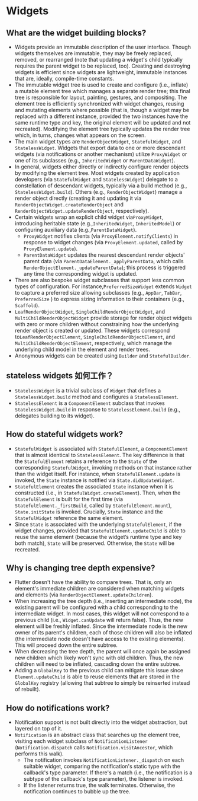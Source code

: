 # Widgets

## What are the widget building blocks?

* Widgets provide an immutable description of the user interface. Though widgets themselves are immutable, they may be freely replaced, removed, or rearranged \(note that updating a widget's child typically requires the parent widget to be replaced, too\). Creating and destroying widgets is efficient since widgets are lightweight, immutable instances that are, ideally, compile-time constants.
* The immutable widget tree is used to create and configure \(i.e., inflate\) a mutable element tree which manages a separate render tree; this final tree is responsible for layout, painting, gestures, and compositing. The element tree is efficiently synchronized with widget changes, reusing and mutating elements where possible \(that is, though a widget may be replaced with a different instance, provided the two instances have the same runtime type and key, the original element will be updated and not recreated\). Modifying the element tree typically updates the render tree which, in turns, changes what appears on the screen.
* The main widget types are `RenderObjectWidget`, `StatefulWidget`, and `StatelessWidget`. Widgets that export data to one or more descendant widgets \(via notifications or another mechanism\) utilize `ProxyWidget` or one of its subclasses \(e.g., `InheritedWidget` or `ParentDataWidget`\). 
* In general, widgets either directly or indirectly configure render objects by modifying the element tree. Most widgets created by application developers \(via `StatefulWidget` and `StatelessWidget`\) delegate to a constellation of descendant widgets, typically via a build method \(e.g., `StatelessWidget.build`\). Others \(e.g., `RenderObjectWidget`\) manage a render object directly \(creating it and updating it via `RenderObjectWidget.createRenderObject` and `RenderObjectWidget.updateRenderObject`, respectively\).
* Certain widgets wrap an explicit child widget via`ProxyWidget`, introducing heritable state \(e.g.,`InheritedWidget`, `InheritedModel`\) or configuring auxiliary data \(e.g.,`ParentDataWidget`\).
  * `ProxyWidget` notifies clients \(via `ProxyElement.notifyClients`\) in response to widget changes \(via `ProxyElement.updated`, called by `ProxyElement.update`\).
  * `ParentDataWidget` updates the nearest descendant render objects' parent data \(via `ParentDataElement._applyParentData`, which calls `RenderObjectElement._updateParentData`\); this process is triggered any time the corresponding widget is updated.
* There are also bespoke widget subclasses that support less common types of configuration. For instance,`PreferredSizeWidget` extends `Widget` to capture a preferred size allowing subclasses \(e.g., `AppBar`, `TabBar`, `PreferredSize` \) to express sizing information to their containers \(e.g., `Scaffold`\).
* `LeafRenderObjectWidget`, `SingleChildRenderObjectWidget`, and `MultiChildRenderObjectWidget` provide storage for render object widgets with zero or more children without constraining how the underlying render object is created or updated. These widgets correspond to`LeafRenderObjectElement`, `SingleChildRenderObjectElement`, and `MultiChildRenderObjectElement`, respectively, which manage the underlying child model in the element and render trees.
* Anonymous widgets can be created using `Builder` and `StatefulBuilder`.

## stateless widgets 如何工作？

* `StatelessWidget` is a trivial subclass of `Widget` that defines a `StatelessWidget.build` method and configures a `StatelessElement`.
* `StatelessElement` is a `ComponentElement` subclass that invokes `StatelessWidget.build` in response to `StatelessElement.build` \(e.g., delegates building to its widget\).

## How do stateful widgets work?

* `StatefulWidget` is associated with `StatefulElement`, a `ComponentElement` that is almost identical to `StatelessElement`. The key difference is that the `StatefulElement` retains a reference to the `State` of the corresponding `StatefulWidget`, invoking methods on that instance rather than the widget itself. For instance, when `StatefulElement.update` is invoked, the `State` instance is notified via `State.didUpdateWidget`.
* `StatefulElement` creates the associated `State` instance when it is constructed \(i.e., in `StatefulWidget.createElement`\). Then, when the `StatefulElement` is built for the first time \(via `StatefulElement._firstBuild`, called by `StatefulElement.mount`\), `State.initState` is invoked. Crucially, `State` instance and the `StatefulWidget` reference the same element.
* Since `State` is associated with the underlying `StatefulElement`, if the widget changes, provided that `StatefulElement.updateChild` is able to reuse the same element \(because the widget’s runtime type and key both match\), `State` will be preserved. Otherwise, the `State` will be recreated.

## Why is changing tree depth expensive?

* Flutter doesn't have the ability to compare trees. That is, only an element's immediate children are considered when matching widgets and elements \(via `RenderObjectElement.updateChildren`\).
* When increasing the tree depth \(i.e., inserting an intermediate node\), the existing parent will be configured with a child corresponding to the intermediate widget. In most cases, this widget will not correspond to a previous child \(i.e., `Widget.canUpdate` will return false\). Thus, the new element will be freshly inflated. Since the intermediate node is the new owner of its parent's children, each of those children will also be inflated \(the intermediate node doesn't have access to the existing elements\). This will proceed down the entire subtree.
* When decreasing the tree depth, the parent will once again be assigned new children which likely won't sync with old children. Thus, the new children will need to be inflated, cascading down the entire subtree.
* Adding a `GlobalKey` to the previous child can mitigate this issue since `Element.updateChild` is able to reuse elements that are stored in the `GlobalKey` registry \(allowing that subtree to simply be reinserted instead of rebuilt\).

## How do notifications work?

* Notification support is not built directly into the widget abstraction, but layered on top of it.
* `Notification` is an abstract class that searches up the element tree, visiting each widget subclass of `NotificationListener` \(`Notification.dispatch` calls `Notification.visitAncestor`, which performs this walk\).
  * The notification invokes `NotificationListener._dispatch` on each suitable widget, comparing the notification's static type with the callback's type parameter. If there's a match \(i.e., the notification is a subtype of the callback's type parameter\), the listener is invoked.
  * If the listener returns true, the walk terminates. Otherwise, the notification continues to bubble up the tree.

